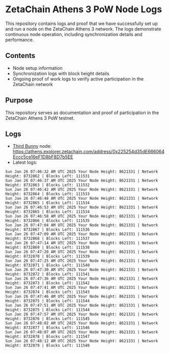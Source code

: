 # ZetaChain Athens 3 PoW Node Logs
This repository contains logs and proof that we have successfully set up and run a node on the ZetaChain Athens 3 network. The logs demonstrate continuous node operation, including synchronization details and performance.

## Contents
- Node setup information
- Synchronization logs with block height details
- Ongoing proof of work logs to verify active participation in the ZetaChain network

## Purpose
This repository serves as documentation and proof of participation in the ZetaChain Athens 3 PoW testnet.

## Logs

- [Third Bunny](https://thirdbunny.xyz/) node: https://athens.explorer.zetachain.com/address/0x225254d35dE666064Eccc5ce16eF1D8bF8D7b5EE
- Latest logs:
```
Sun Jan 26 07:46:32 AM UTC 2025 Your Node Height: 8621331 | Network Height: 8732862 | Blocks Left: 111531
Sun Jan 26 07:46:37 AM UTC 2025 Your Node Height: 8621331 | Network Height: 8732863 | Blocks Left: 111532
Sun Jan 26 07:46:42 AM UTC 2025 Your Node Height: 8621331 | Network Height: 8732864 | Blocks Left: 111533
Sun Jan 26 07:46:48 AM UTC 2025 Your Node Height: 8621331 | Network Height: 8732865 | Blocks Left: 111534
Sun Jan 26 07:46:53 AM UTC 2025 Your Node Height: 8621331 | Network Height: 8732865 | Blocks Left: 111534
Sun Jan 26 07:46:58 AM UTC 2025 Your Node Height: 8621331 | Network Height: 8732866 | Blocks Left: 111535
Sun Jan 26 07:47:04 AM UTC 2025 Your Node Height: 8621331 | Network Height: 8732867 | Blocks Left: 111536
Sun Jan 26 07:47:09 AM UTC 2025 Your Node Height: 8621331 | Network Height: 8732868 | Blocks Left: 111537
Sun Jan 26 07:47:14 AM UTC 2025 Your Node Height: 8621331 | Network Height: 8732869 | Blocks Left: 111538
Sun Jan 26 07:47:20 AM UTC 2025 Your Node Height: 8621331 | Network Height: 8732870 | Blocks Left: 111539
Sun Jan 26 07:47:25 AM UTC 2025 Your Node Height: 8621331 | Network Height: 8732871 | Blocks Left: 111540
Sun Jan 26 07:47:30 AM UTC 2025 Your Node Height: 8621331 | Network Height: 8732872 | Blocks Left: 111541
Sun Jan 26 07:47:36 AM UTC 2025 Your Node Height: 8621331 | Network Height: 8732873 | Blocks Left: 111542
Sun Jan 26 07:47:41 AM UTC 2025 Your Node Height: 8621331 | Network Height: 8732874 | Blocks Left: 111543
Sun Jan 26 07:47:46 AM UTC 2025 Your Node Height: 8621331 | Network Height: 8732875 | Blocks Left: 111544
Sun Jan 26 07:47:51 AM UTC 2025 Your Node Height: 8621331 | Network Height: 8732875 | Blocks Left: 111544
Sun Jan 26 07:47:57 AM UTC 2025 Your Node Height: 8621331 | Network Height: 8732876 | Blocks Left: 111545
Sun Jan 26 07:48:02 AM UTC 2025 Your Node Height: 8621331 | Network Height: 8732877 | Blocks Left: 111546
Sun Jan 26 07:48:07 AM UTC 2025 Your Node Height: 8621331 | Network Height: 8732878 | Blocks Left: 111547
Sun Jan 26 07:48:12 AM UTC 2025 Your Node Height: 8621331 | Network Height: 8732879 | Blocks Left: 111548
```
